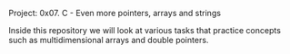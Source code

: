 Project: 0x07. C - Even more pointers, arrays and strings

Inside this repository we will look at various tasks that practice concepts such as multidimensional arrays and double pointers.
